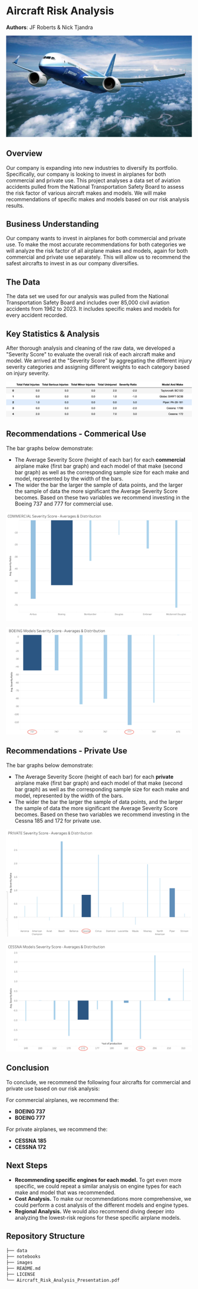 # Aircraft Risk Analysis

**Authors**: JF Roberts & Nick Tjandra

![img](images/Airplane.png)

## Overview

Our company is expanding into new industries to diversify its portfolio. Specifically, our company is looking to invest in airplanes for both commercial and private use. This project analyses a data set of aviation accidents pulled from the National Transportation Safety Board to assess the risk factor of various aircraft makes and models. We will make recommendations of specific makes and models based on our risk analysis results.

## Business Understanding

Our company wants to invest in airplanes for both commercial and private use. To make the most accurate recommendations for both categories we will analyze the risk factor of all airplane makes and models, again for both commercial and private use separately. This will allow us to recommend the safest aircrafts to invest in as our company diversifies.

## The Data 

The data set we used for our analysis was pulled from the National Transportation Safety Board and includes over 85,000 civil aviation accidents from 1962 to 2023. It includes specific makes and models for every accident recorded.

## Key Statistics & Analysis

After thorough analysis and cleaning of the raw data, we developed a "Severity Score" to evaluate the overall risk of each aircraft make and model. We arrived at the "Severity Score" by aggregating the different injury severity categories and assigning different weights to each category based on injury severity.

![img](images/SevScoreTable.png)

## Recommendations - Commerical Use

The bar graphs below demonstrate: 
- The Average Severity Score (height of each bar) for each **commercial** airplane make (first bar graph) and each model of that make (second bar graph) as well as the corresponding sample size for each make and model, represented by the width of the bars. 
- The wider the bar the larger the sample of data points, and the larger the sample of data the more significant the Average Severity Score becomes. Based on these two variables we recommend investing in the Boeing 737 and 777 for commercial use.

![img](images/CommSevScore.png) 

![img](images/BoeingSevScore.png)  

## Recommendations - Private Use

The bar graphs below demonstrate: 
- The Average Severity Score (height of each bar) for each **private** airplane make (first bar graph) and each model of that make (second bar graph) as well as the corresponding sample size for each make and model, represented by the width of the bars. 
- The wider the bar the larger the sample of data points, and the larger the sample of data the more significant the Average Severity Score becomes. Based on these two variables we recommend investing in the Cessna 185 and 172 for private use.

![img](images/PrivSevScore.png) 

![img](images/CessnaSevScore.png)

## Conclusion

To conclude, we recommend the following four aircrafts for commercial and private use based on our risk analysis:

For commercial airplanes, we recommend the:
- **BOEING 737**
- **BOEING 777**

For private airplanes, we recommend the:
- **CESSNA 185**
- **CESSNA 172**

## Next Steps

- **Recommending specific engines for each model.** To get even more specific, we could repeat a similar analysis on engine types for each make and model that was recommended.
- **Cost Analysis.** To make our recommendations more comprehensive, we could perform a cost analysis of the different models and engine types.
- **Regional Analysis.** We would also recommend diving deeper into analyzing the lowest-risk regions for these specific airplane models.

## Repository Structure

```
├── data
├── notebooks
├── images
├── README.md
├── LICENSE
└── Aircraft_Risk_Analysis_Presentation.pdf
```
